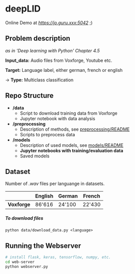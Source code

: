 # deepLID

Online Demo at *https://jo.guru.xxx:5042* ;)

## Problem description

*as in 'Deep learning with Python' Chapter 4.5*

**Input_data:** Audio files from Voxforge, Youtube etc.

**Target:** Language label, either german, french or english

→ **Type:** Multiclass classification

## Repo Structure

- **/data**
  - Script to download training data from Voxforge
  - Jupyter notebook with data analysis
- **/preprocessing**
  - Description of methods, see [preprocessing/README](preprocessing/README.md)
  - Scripts to preprocess data
- **/models**
  - Description of used models, see [models/README](models/README.md)
  - **Jupyter notebooks with training/evaluation data**
  - Saved models

## Dataset 

Number of *.wav* files per languange in datasets.

|              | English | German | French |
| ------------ | ------- | ------ | ------ |
| **Voxforge** | 86'616  | 24'100 | 22'430 |

##### To download files 

```python data/download_data.py <language>```

## Running the Webserver

```bash
# install flask, keras, tensorflow, numpy, etc.
cd web-server
python webserver.py
```

